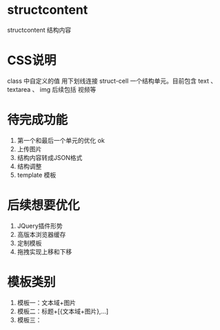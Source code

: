 # structcontent
structcontent 结构内容

# CSS说明
class 中自定义的值 用下划线连接
struct-cell 一个结构单元。目前包含 text 、 textarea 、 img 后续包括 视频等


# 待完成功能
1. 第一个和最后一个单元的优化 ok
2. 上传图片
3. 结构内容转成JSON格式
4. 结构调整
5. template 模板

# 后续想要优化
1. JQuery插件形势
2. 高版本浏览器缓存
3. 定制模板
4. 拖拽实现上移和下移

# 模板类别
1. 模板一：文本域+图片
2. 模板二：标题+[{文本域+图片},...]
3. 模板三：

